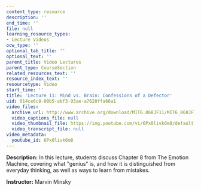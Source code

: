 ```yaml
---
content_type: resource
description: ''
end_time: ''
file: null
learning_resource_types:
- Lecture Videos
ocw_type: ''
optional_tab_title: ''
optional_text: ''
parent_title: Video Lectures
parent_type: CourseSection
related_resources_text: ''
resource_index_text: ''
resourcetype: Video
start_time: ''
title: 'Lecture 11: Mind vs. Brain: Confessions of a Defector'
uid: 014ce6c8-00b5-abf3-93ae-a7620ffa66a1
video_files:
  archive_url: http://www.archive.org/download/MIT6.868JF11/MIT6_868JF11_lec11_300k.mp4
  video_captions_file: null
  video_thumbnail_file: https://img.youtube.com/vi/6Px0livk6m8/default.jpg
  video_transcript_file: null
video_metadata:
  youtube_id: 6Px0livk6m8
---
```


**Description:** In this lecture, students discuss Chapter 8 from The Emotion Machine, covering what "genius" is, and how it is distinguished from everyday thinking, as well as ways to learn from mistakes.

**Instructor:** Marvin Minsky